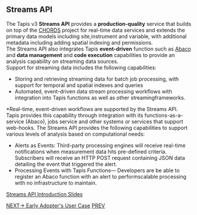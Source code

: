 ## Streams API

The Tapis v3 **Streams API** provides a **production-quality** service that builds on top of the [CHORDS](https://www.earthcube.org/group/chords) project for real-time data services and extends the primary data models including site,instrument and variable, with additional metadata including adding spatial indexing and permissions. <br/>
The Streams API also integrates Tapis **event-driven** function such as [Abaco](https://tacc-cloud.readthedocs.io/projects/abaco/en/latest/) and **data management** and **code execution** capabilities to provide an analysis capability on streaming data sources.<br/>
 Support for streaming data includes the following capabilities:
 * Storing and retrieving streaming data for batch job processing, with support for temporal and spatial indexes and queries <br/>
 * Automated, event-driven data stream processing workflows with integration into Tapis functions as well as other streamingframeworks. <br/>

 *Real-time, event-driven workflows are supported by the Streams API. Tapis provides this capability through integration with its functions-as-a-service (Abaco), jobs service and other systems or services that support web-hooks. The Streams API provides the following capabilities to support various levels of analysis based on computational needs: <br/> 

 * Alerts as Events: Third-party processing engines will receive real-time notifications when measurement data hits pre-defined criteria. Subscribers will receive an HTTP POST request containing JSON data detailing the event that triggered the alert. <br/>
 * Processing Events with Tapis Functions— Developers are be able to register an Abaco function with an alert to performscalable processing with no infrastructure to maintain.<br/>


[Streams API Introduction Slides](https://docs.google.com/presentation/d/1NrTMVIMPqJIdungJ_kMF2FeXdVSwzDNWVhcJqyZhF_c/edit?usp=sharing)


[NEXT-> Early Adopter's User Case](./block2/WQIntro.md)											[PREV](./SKInntro.md)